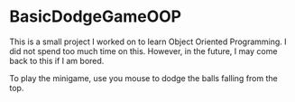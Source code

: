 # BasicDodgeGameOOP
This is a small project I worked on to learn Object Oriented Programming.
I did not spend too much time on this. However, in the future, I may come back to this if I am bored.

To play the minigame, use you mouse to dodge the balls falling from the top.
